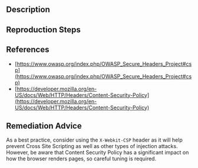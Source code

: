 ## Description


## Reproduction Steps


## References

- [https://www.owasp.org/index.php/OWASP_Secure_Headers_Project#csp](https://www.owasp.org/index.php/OWASP_Secure_Headers_Project#csp)
- [https://developer.mozilla.org/en-US/docs/Web/HTTP/Headers/Content-Security-Policy](https://developer.mozilla.org/en-US/docs/Web/HTTP/Headers/Content-Security-Policy)


## Remediation Advice

As a best practice, consider using the `X-Webkit-CSP` header as it will help prevent Cross Site Scripting as well as other types of injection attacks. However, be aware that Content Security Policy has a significant impact on how the browser renders pages, so careful tuning is required.

